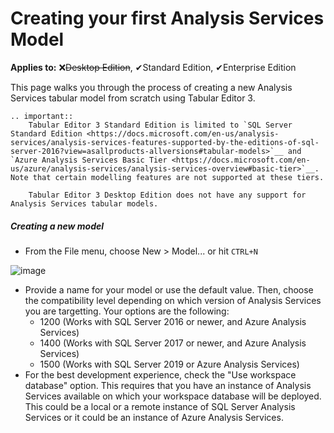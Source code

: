 # Creating your first Analysis Services Model

**Applies to:** &#10060;<del>Desktop Edition</del>, &#10004;Standard Edition, &#10004;Enterprise Edition

This page walks you through the process of creating a new Analysis Services tabular model from scratch using Tabular Editor 3.

```eval_rst
.. important::
    Tabular Editor 3 Standard Edition is limited to `SQL Server Standard Edition <https://docs.microsoft.com/en-us/analysis-services/analysis-services-features-supported-by-the-editions-of-sql-server-2016?view=asallproducts-allversions#tabular-models>`__ and `Azure Analysis Services Basic Tier <https://docs.microsoft.com/en-us/azure/analysis-services/analysis-services-overview#basic-tier>`__. Note that certain modelling features are not supported at these tiers.

    Tabular Editor 3 Desktop Edition does not have any support for Analysis Services tabular models.
```

##### Creating a new model

- From the File menu, choose New > Model... or hit `CTRL+N` 

![image](https://user-images.githubusercontent.com/8976200/116811279-d5545180-ab48-11eb-8060-ebc1941e60ef.png)

- Provide a name for your model or use the default value. Then, choose the compatibility level depending on which version of Analysis Services you are targetting. Your options are the following:
  - 1200 (Works with SQL Server 2016 or newer, and Azure Analysis Services)
  - 1400 (Works with SQL Server 2017 or newer, and Azure Analysis Services)
  - 1500 (Works with SQL Server 2019 or Azure Analysis Services)
- For the best development experience, check the "Use workspace database" option. This requires that you have an instance of Analysis Services available on which your workspace database will be deployed. This could be a local or a remote instance of SQL Server Analysis Services or it could be an instance of Azure Analysis Services.


